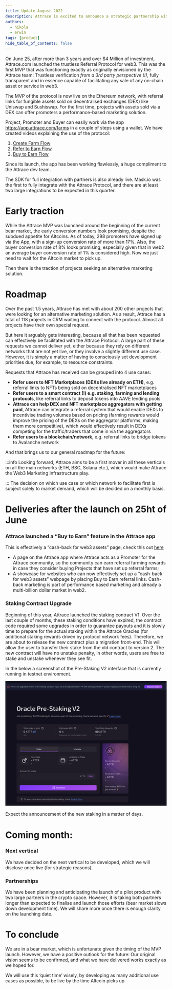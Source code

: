 ```yaml
---
title: Update August 2022  
description: Attrace is excited to announce a strategic partnership with Mask Network. Mask Network is an open-sourced browser extension with tens of thousands of users.
authors:
  - nikola
  - erwin
tags: [product]
hide_table_of_contents: false
---
```

On June 25, after more than 3 years and over $4 Million of investment, Attrace.com launched the trustless Referral Protocol for web3. This was the first MVP that was functioning exactly as originally envisioned by the Attrace team: Trustless verification _from a 3rd party perspective (!)_, fully transparent and in essence capable of facilitating any sale of any on-chain asset or service in web3. 

<!--truncate-->
The MVP of the protocol is now live on the Ethereum network, with referral links for fungible assets sold on decentralised exchanges (DEX) like Uniswap and Sushiswap. For the first time, projects with assets sold via a DEX can offer promoters a performance-based marketing solution.
 
Project, Promoter and Buyer can easily work via the app https://app.attrace.com/farms in a couple of steps using a wallet. We have created videos explaining the use of the protocol: 
 
1. [Create Farm Flow](https://youtu.be/XiXuQS_Kml4)
1. [Refer to Earn Flow](https://youtu.be/rC-h0_Pd3q8)
1. [Buy to Earn Flow](https://youtu.be/0IGnWQddOoI)

Since its launch, the app has been working flawlessly, a huge compliment to the Attrace dev team. 

The SDK for full integration with partners is also already live. Mask.io was the first to fully integrate with the Attrace Protocol, and there are at least two large integrations to be expected in this quarter.

# Early traction
While the Attrace MVP was launched around the beginning of the current bear market,  the early conversion numbers look promising, despite the subdued appetite for Altcoins. As of today, 298 promoters have signed up via the App, with a sign-up conversion rate of more than 17%. Also, the buyer conversion rate of 8% looks promising, especially given that in web2 an average buyer conversion rate of 1% is considered high. Now we just need to wait for the Altcoin market to pick up. 

Then there is the traction of projects seeking an alternative marketing solution.

# Roadmap
Over the past 1.5 years, Attrace has met with about 200 other projects that were looking for an alternative marketing solution. As a result, Attrace has a total of 118 projects in CRM waiting to connect with the protocol. Almost all projects have their own special request.

But here it arguably gets interesting, because all that has been requested can effectively be facilitated with the Attrace Protocol. A large part of these requests we cannot deliver yet, either because they rely on different networks that are not yet live, or they involve a slightly different use case. However, it is simply a matter of having to consciously set development priorities due, for example, to resource constraints.

Requests that Attrace has received can be grouped into 4 use cases:  
* **Refer users to NFT Marketplaces (DEXs live already on ETH)**, e.g. referral links to NFTs being sold on decentralised NFT marketplaces
* **Refer users to a smart contract (!) e.g. staking, farming and lending protocols**, like referral links to deposit tokens into AAVE lending pools  
* **Attrace can help DEX and NFT marketplace aggregators with getting paid**, Attrace can integrate a referral system that would enable DEXs to incentivise trading volumes based on pricing (farming rewards would improve the pricing of the DEXs on the aggregator platforms, making them more competitive), which would effectively result in DEXs competing for the traffic/traders that come in via the aggregators
* **Refer users to a blockchain/network**, e.g. referral links to bridge tokens to Avalanche network

And that brings us to our general roadmap for the future: 

:::info
Looking forward, Attrace aims to be a first mover in all these verticals on all the main networks (ETH, BSC, Solana etc.), which would make Attrace the Web3 Marketing Infrastructure play.

:::
The decision on which use case or which network to facilitate first is subject solely to market demand, which will be decided on a monthly basis. 

# Deliveries after the launch on 25ht of June

### Attrace launched a “Buy to Earn” feature in the Attrace app 

This is effectively a “cash-back for web3 assets” page, check this out [here](https://app.attrace.com/buy-to-earn) 

* A page on the Attrace app where Attrace acts as a Promoter for the Attrace community, so the community can earn referral farming rewards in case they consider buying Projects that have set up referral farms; 
* A showcase for websites who can now effectively set up a “cash-back for web3 assets” webpage by placing Buy to Earn referral links. Cash-back marketing is part of performance based marketing and already a multi-billion dollar market in web2. 


### Staking Contract Upgrade
Beginning of this year, Attrace launched the staking contract V1. Over the last couple of months, these staking conditions have expired, the contract code required some upgrades in order to guarantee payouts and it is slowly time to prepare for the actual staking within the Attrace Oracles (for additional staking rewards driven by protocol network fees). 
Therefore, we are about to release the new contract plus a migration front-end. This will allow the user to transfer their stake from the old contract to version 2. The new contract will have no unstake penalty, in other words, users are free to stake and unstake whenever they see fit.

In the below a screenshot of the Pre-Staking V2 interface that is currently running in testnet environment.

![](img/prestakingv2.png)
 

Expect the announcement of the new staking in a matter of days. 
 
# Coming month: 

### Next vertical 
We have decided on the next vertical to be developed, which we will disclose once live (for strategic reasons).  

### Partnerships
We have been planning and anticipating the launch of a pilot product with two large partners in the crypto space. However, it is taking both partners longer than expected to finalise and launch those efforts (bear market slows down development time). We will share more once there is enough clarity on the launching date. 


# To conclude 
We are in a bear market, which is unfortunate given the timing of the MVP launch. However, we have a positive outlook for the future: Our original vision seems to be confirmed, and what we have delivered works exactly as we hoped for.

We will use this ‘quiet time’ wisely, by developing as many additional use cases as possible, to be live by the time Altcoin picks up. 






